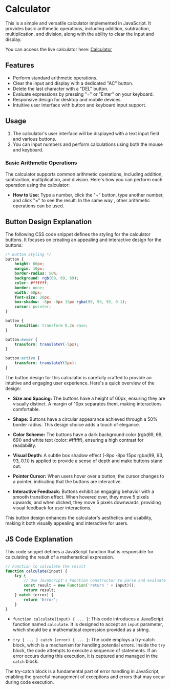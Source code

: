 # Calculator
This is a simple and versatile calculator implemented in JavaScript. It provides basic arithmetic operations, including addition, subtraction, multiplication, and division, along with the ability to clear the input and display.

You can access the live calculator here: [Calculator]( https://hsimransidhu.github.io/Calculator/)

## Features

- Perform standard arithmetic operations.
- Clear the input and display with a dedicated "AC" button.
- Delete the last character with a "DEL" button.
- Evaluate expressions by pressing "=" or "Enter" on your keyboard.
- Responsive design for desktop and mobile devices.
- Intuitive user interface with button and keyboard input support.

## Usage

1. The calculator's user interface will be displayed with a text input field and various buttons.
2. You can input numbers and perform calculations using both the mouse and keyboard.

### Basic Arithmetic Operations

 The calculator supports common arithmetic operations, including addition, subtraction, multiplication, and division. Here's how you can perform each operation using the calculator:

- **How to Use:** Type a number, click the "+" button, type another number, and click "=" to see the result. In the same way , other arithmetic operations can be used.

## Button Design Explanation

The following CSS code snippet defines the styling for the calculator buttons. It focuses on creating an appealing and interactive design for the buttons:

```css
/* Button Styling */
button {
    height: 60px;
    margin: 10px;
    border-radius: 50%;
    background: rgb(69, 69, 69);
    color: #ffffff;
    border: none;
    width: 60px;
    font-size: 20px;
    box-shadow: -8px -8px 15px rgba(99, 93, 93, 0.1);
    cursor: pointer;
}

button {
    transition: transform 0.2s ease;
}

button:hover {
    transform: translateY(-5px);
}

button:active {
    transform: translateY(5px);
}
```

The button design for this calculator is carefully crafted to provide an intuitive and engaging user experience. Here's a quick overview of the design:

- **Size and Spacing:** The buttons have a height of 60px, ensuring they are visually distinct. A margin of 10px separates them, making interactions comfortable.

- **Shape:** Buttons have a circular appearance achieved through a 50% border radius. This design choice adds a touch of elegance.

- **Color Scheme:** The buttons have a dark background color (rgb(69, 69, 69)) and white text (color: #ffffff), ensuring a high contrast for readability.

- **Visual Depth:** A subtle box shadow effect (-8px -8px 15px rgba(99, 93, 93, 0.1)) is applied to provide a sense of depth and make buttons stand out.

- **Pointer Cursor:** When users hover over a button, the cursor changes to a pointer, indicating that the buttons are interactive.

- **Interactive Feedback:** Buttons exhibit an engaging behavior with a smooth transition effect. When hovered over, they move 5 pixels upwards, and when clicked, they move 5 pixels downwards, providing visual feedback for user interactions.

This button design enhances the calculator's aesthetics and usability, making it both visually appealing and interactive for users.

## JS Code Explanation

This code snippet defines a JavaScript function that is responsible for calculating the result of a mathematical expression.

```javascript
// Function to calculate the result
function calculate(input) {
    try {
        // Use JavaScript's Function constructor to parse and evaluate the expression
        const result = new Function('return ' + input)();
        return result;
    } catch (error) {
        return 'Error';
    }
}
```

- `function calculate(input) { ... }`: This code introduces a JavaScript function named `calculate`. It is designed to accept an `input` parameter, which should be a mathematical expression provided as a string.

- `try { ... } catch (error) { ... }`: The code employs a try-catch block, which is a mechanism for handling potential errors. Inside the `try` block, the code attempts to execute a sequence of statements. If an error occurs during this execution, it is captured and managed in the `catch` block.

The try-catch block is a fundamental part of error handling in JavaScript, enabling the graceful management of exceptions and errors that may occur during code execution.

 
 




